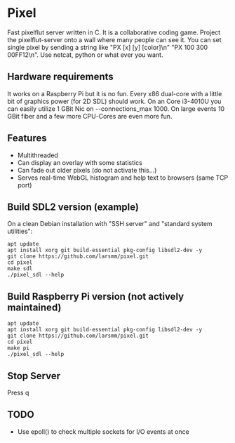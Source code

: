 # Pixel
Fast pixelflut server written in C. It is a collaborative coding game. Project the pixelflut-server onto a wall where many people can see it. You can set single pixel by sending a string like "PX [x] [y] [color]\n" "PX 100 300 00FF12\n". Use netcat, python or what ever you want.

## Hardware requirements

It works on a Raspberry Pi but it is no fun. Every x86 dual-core with a little bit of graphics power (for 2D SDL) should work. On an Core i3-4010U you can easily utilize 1 GBit Nic on --connections_max 1000. On large events 10 GBit fiber and a few more CPU-Cores are even more fun.

## Features
- Multithreaded
- Can display an overlay with some statistics
- Can fade out older pixels (do not activate this...)
- Serves real-time WebGL histogram and help text to browsers (same TCP port)

## Build SDL2 version (example)
On a clean Debian installation with "SSH server" and "standard system utilities":
```
apt update
apt install xorg git build-essential pkg-config libsdl2-dev -y
git clone https://github.com/larsmm/pixel.git
cd pixel
make sdl
./pixel_sdl --help
```

## Build Raspberry Pi version (not actively maintained)
```
apt update
apt install xorg git build-essential pkg-config libsdl2-dev -y
git clone https://github.com/larsmm/pixel.git
cd pixel
make pi
./pixel_sdl --help
```

## Stop Server
Press q

## TODO
- Use epoll() to check multiple sockets for I/O events at once